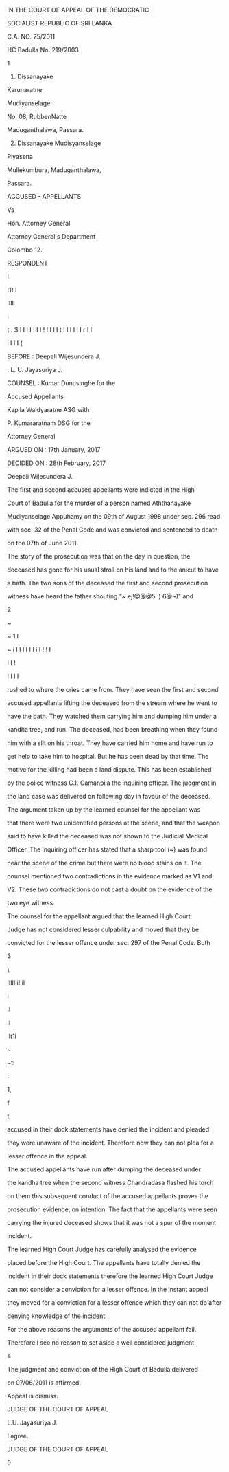 IN THE COURT OF APPEAL OF THE DEMOCRATIC

SOCIALIST REPUBLIC OF SRI LANKA

C.A. NO. 25/2011

HC Badulla No. 219/2003

1

1. Dissanayake

Karunaratne

Mudiyanselage

No. 08, RubbenNatte

Maduganthalawa, Passara.

2. Dissanayake Mudisyanselage

Piyasena

Mullekumbura, Maduganthalawa,

Passara.

ACCUSED - APPELLANTS

Vs

Hon. Attorney General

Attorney General's Department

Colombo 12.

RESPONDENT

I

!1t I

IIII

i

t . $ I I I I ! I I ! I I I I t I I I I I I r I I

i I I I (

BEFORE : Deepali Wijesundera J.

: L. U. Jayasuriya J.

COUNSEL : Kumar Dunusinghe for the

Accused Appellants

Kapila Waidyaratne ASG with

P. Kumararatnam DSG for the

Attorney General

ARGUED ON : 17th January, 2017

DECIDED ON : 28th February, 2017

Oeepali Wijesundera J.

The first and second accused appellants were indicted in the High

Court of Badulla for the murder of a person named Aththanayake

Mudiyanselage Appuhamy on the 09th of August 1998 under sec. 296 read

with sec. 32 of the Penal Code and was convicted and sentenced to death

on the 07th of June 2011.

The story of the prosecution was that on the day in question, the

deceased has gone for his usual stroll on his land and to the anicut to have

a bath. The two sons of the deceased the first and second prosecution

witness have heard the father shouting "~ ej!@@@5 :) 6@~)" and

2

~

~ 1 l

~ i I I I I I I i I ! ! I

I I !

I I I I

rushed to where the cries came from. They have seen the first and second

accused appellants lifting the deceased from the stream where he went to

have the bath. They watched them carrying him and dumping him under a

kandha tree, and run. The deceased, had been breathing when they found

him with a slit on his throat. They have carried him home and have run to

get help to take him to hospital. But he has been dead by that time. The

motive for the killing had been a land dispute. This has been established

by the police witness C.1. Gamanpila the inquiring officer. The judgment in

the land case was delivered on following day in favour of the deceased.

The argument taken up by the learned counsel for the appellant was

that there were two unidentified persons at the scene, and that the weapon

said to have killed the deceased was not shown to the Judicial Medical

Officer. The inquiring officer has stated that a sharp tool (~) was found

near the scene of the crime but there were no blood stains on it. The

counsel mentioned two contradictions in the evidence marked as V1 and

V2. These two contradictions do not cast a doubt on the evidence of the

two eye witness.

The counsel for the appellant argued that the learned High Court

Judge has not considered lesser culpability and moved that they be

convicted for the lesser offence under sec. 297 of the Penal Code. Both

3

\

IIIIIIi! iI

i

II

II

lIt1i

~

~tI

i

1,

f

t,

accused in their dock statements have denied the incident and pleaded

they were unaware of the incident. Therefore now they can not plea for a

lesser offence in the appeal.

The accused appellants have run after dumping the deceased under

the kandha tree when the second witness Chandradasa flashed his torch

on them this subsequent conduct of the accused appellants proves the

prosecution evidence, on intention. The fact that the appellants were seen

carrying the injured deceased shows that it was not a spur of the moment

incident.

The learned High Court Judge has carefully analysed the evidence

placed before the High Court. The appellants have totally denied the

incident in their dock statements therefore the learned High Court Judge

can not consider a conviction for a lesser offence. In the instant appeal

they moved for a conviction for a lesser offence which they can not do after

denying knowledge of the incident.

For the above reasons the arguments of the accused appellant fail.

Therefore I see no reason to set aside a well considered judgment.

4

The judgment and conviction of the High Court of Badulla delivered

on 07/06/2011 is affirmed.

Appeal is dismiss.

JUDGE OF THE COURT OF APPEAL

L.U. Jayasuriya J.

I agree.

JUDGE OF THE COURT OF APPEAL

5